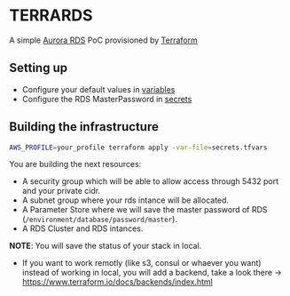 # TERRARDS

A simple [Aurora RDS](https://aws.amazon.com/rds/aurora/?nc1=h_ls) PoC provisioned by [Terraform](https://www.terraform.io/intro/index.html)

## Setting up 
- Configure your default values in [variables](variables.tf)
- Configure the RDS MasterPassword in [secrets](secrets.tfvars)

## Building the infrastructure

```sh
AWS_PROFILE=your_profile terraform apply -var-file=secrets.tfvars
```

You are building the next resources:
- A security group which will be able to allow access through 5432 port and your private cidr.
- A subnet group where your rds intance will be allocated.
- A Parameter Store where we will save the master password of RDS (`/environment/database/password/master`).
- A RDS Cluster and RDS intances.

**NOTE**: You will save the status of your stack in local. 

- If you want to work remotly (like s3, consul or whaever you want) instead of working in local, you will add a backend, take a look there -> https://www.terraform.io/docs/backends/index.html
